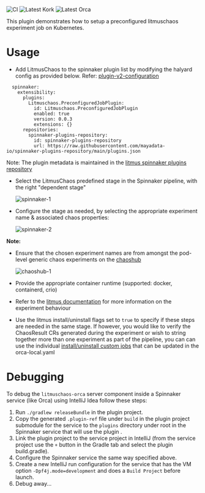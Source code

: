 ![CI](https://github.com/mayadata-io/spinnaker-preconfigured-job-plugin/workflows/CI/badge.svg)
![Latest Kork](https://github.com/spinnaker-plugin-examples/preconfiguredJob/workflows/Latest%20Kork/badge.svg?branch=master)
![Latest Orca](https://github.com/spinnaker-plugin-examples/preconfiguredJob/workflows/Latest%20Orca/badge.svg?branch=master)

This plugin demonstrates how to setup a preconfigured litmuschaos experiment job on Kubernetes.

# Usage

- Add LitmusChaos to the spinnaker plugin list by modifying the halyard config as provided below. Refer: [plugin-v2-configuration](https://spinnaker.io/guides/user/plugins/#plugin-v2-configuration-changes)

```
  spinnaker:
    extensibility:
      plugins:
        Litmuschaos.PreconfiguredJobPlugin:
          id: Litmuschaos.PreconfiguredJobPlugin
          enabled: true
          version: 0.0.3
          extensions: {}
      repositories:
        spinnaker-plugins-repository:
          id: spinnaker-plugins-repository
          url: https://raw.githubusercontent.com/mayadata-io/spinnaker-plugins-repository/main/plugins.json
```

Note: The plugin metadata is maintained in the [litmus spinnaker plugins repository](https://github.com/mayadata-io/spinnaker-plugins-repository)

- Select the LitmusChaos predefined stage in the Spinnaker pipeline, with the right "dependent stage"

  ![spinnaker-1](https://user-images.githubusercontent.com/21166217/98707580-33785700-23a6-11eb-9824-7cfe3f48730f.png)

- Configure the stage as needed, by selecting the appropriate experiment name & associated chaos properties: 

  ![spinnaker-2](https://user-images.githubusercontent.com/21166217/98707590-34a98400-23a6-11eb-826a-566d9e1e5457.png)

**Note:**

  - Ensure that the chosen experiment names are from amongst the pod-level generic chaos experiments on the [chaoshub](https://hub.litmuschaos.io)
   
    ![chaoshub-1](https://user-images.githubusercontent.com/21166217/98708155-e0eb6a80-23a6-11eb-8acc-b7c71b5c94ef.png)

  - Provide the appropriate container runtime (supported: docker, containerd, crio) 

  - Refer to the [litmus documentation](https://docs.litmuschaos.io) for more information on the experiment behaviour

  - Use the litmus install/uninstall flags set to `true` to specify if these steps are needed in the same stage. If however, you would like 
    to verify the ChaosResult CRs generated during the experiment or wish to string together more than one experiment as part of the
    pipeline, you can can use the individual [install/uninstall custom jobs](https://github.com/mayadata-io/spinnaker-chaos-templates/tree/main/templates/litmus-infra-ops) that can be updated in the orca-local.yaml

# Debugging

To debug the `litmuschaos-orca`  server component inside a Spinnaker service (like Orca) using IntelliJ Idea follow these steps:

1) Run `./gradlew releaseBundle` in the plugin project.
2) Copy the generated `.plugin-ref` file under `build` in the plugin project submodule for the service to the `plugins` directory under root in the Spinnaker service that will use the plugin .
3) Link the plugin project to the service project in IntelliJ (from the service project use the `+` button in the Gradle tab and select the plugin build.gradle).
4) Configure the Spinnaker service the same way specified above.
5) Create a new IntelliJ run configuration for the service that has the VM option `-Dpf4j.mode=development` and does a `Build Project` before launch.
6) Debug away...
